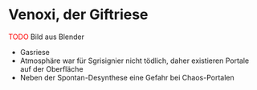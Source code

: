 # Venoxi, der Giftriese

<span style="color: red;">TODO</span> Bild aus Blender

- Gasriese
- Atmosphäre war für Sgrisignier nicht tödlich, daher existieren Portale auf der Oberfläche
- Neben der Spontan-Desynthese eine Gefahr bei Chaos-Portalen
